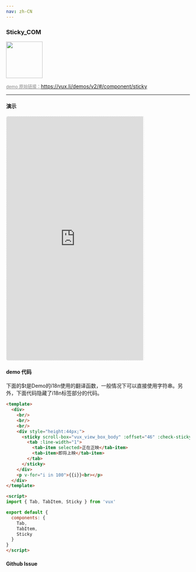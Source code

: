 ```yaml
---
nav: zh-CN
---
```



### Sticky_COM

<img width="100" src="http://qr.topscan.com/api.php?text=https%3A%2F%2Fvux.li%2Fdemos%2Fv2%2F%23%2Fcomponent%2Fsticky"/>

<a href="https://vux.li/demos/v2/#/component/sticky" target="_blank" style="font-size:12px;color:#888;">demo 原始链接：https://vux.li/demos/v2/#/component/sticky</a>



---

#### 演示

 <div style="width:377px;height:667px;display:inline-block;border:1px dashed #ececec;border-radius:5px;overflow:hidden;">
   <iframe src="https://vux.li/demos/v2/#/component/sticky" width="375" height="667" border="0" frameborder="0"></iframe>
 </div>

#### demo 代码

<p class="tip">下面的$t是Demo的i18n使用的翻译函数，一般情况下可以直接使用字符串。另外，下面代码隐藏了i18n标签部分的代码。</p>

``` html
<template>
  <div>
    <br/>
    <br/>
    <br/>
    <div style="height:44px;">
      <sticky scroll-box="vux_view_box_body" :offset="46" :check-sticky-support="false">
        <tab :line-width="1">
          <tab-item selected>正在正映</tab-item>
          <tab-item>即将上映</tab-item>
        </tab>
      </sticky>
    </div>
    <p v-for="i in 100">{{i}}<br></p>
  </div>
</template>

<script>
import { Tab, TabItem, Sticky } from 'vux'

export default {
  components: {
    Tab,
    TabItem,
    Sticky
  }
}
</script>

```


#### Github Issue